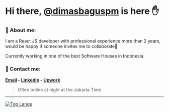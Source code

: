 Hi there, [@dimasbaguspm](https://github.com/dimasbaguspm) is here ✋
=

### 🤗 About me:
I am a React JS developer with professional experience more than 2 years, would be happy if someone invites me to collaborate👀

Currently working in one of the best Software Houses in Indonesia.

### 🤝 Contact me:
**[Email](mailto:dimasbagus.pm@gmail.com) - [LinkedIn](https://www.linkedin.com/in/dimasbaguspm/?_l=en_US) - [Upwork](https://www.upwork.com/freelancers/~014d420038e64a64a6)**

> Often online at night at the Jakarta Time

---

[![Top Langs](https://github-readme-stats.vercel.app/api/top-langs/?username=dimasbaguspm&layout=compact&theme=dracula)](https://github.com/dimasbaguspm)
